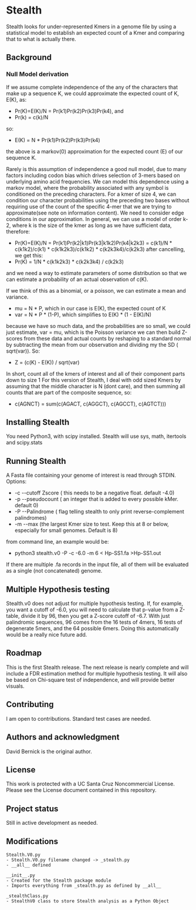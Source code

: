 # Stealth

Stealth looks for under-represented Kmers in a genome file by using a statistical model to establish  an expected count of a Kmer and comparing that to what is actually there.

## Background
### Null Model derivation
If we assume complete independence of the any of the characters that make up a sequence K, we could approximate the expected count of K, E(K),  as:  
- Pr(K)=E(K)/N = Pr(k1)Pr(k2)Pr(k3)Pr(k4), and
- Pr(k) = c(k)/N

so:
- E(K) = N * Pr(k1)Pr(k2)Pr(k3)Pr(k4)

the above is a markov(0) approximation for the expected count (E) of our sequence K.

Rarely is this assumption of independence a good null model, due to many factors including codon bias which drives selection of 3-mers based on underlying amino acid frequencies. We can model this dependence using a markov model, where the probability associated with any symbol is conditioned on the preceding characters. For a kmer of size 4, we can condition our character probabilities using the preceding two bases without requiring use of the count of the specific 4-mer that we are trying to approximate(see note on information content). We need to consider edge conditions in our approximation. In general, we can use a model of order k-2, where k is the size of the kmer as long as we have sufficient data, therefore:

- Pr(K)=E(K)/N = Pr(k1)Pr(k2|k1)Pr(k3|k1k2)Pr(k4|k2k3) = c(k1)/N * c(k1k2)/c(k1) * c(k1k2k3)/c(k1k2) * c(k2k3k4)/c(k2k3)
 after cancelling, we get this:
- Pr(K) = 1/N * c(k1k2k3) * c(k2k3k4) / c(k2k3)

and we need a way to estimate parameters of some distribution so that we can estimate a probability of an actual observation of c(K).

If we think of this as a binomial, or a poisson, we can estimate  a mean and variance. 
- mu = N * P, which in our case is E(K), the expected count of K
- var = N * P * (1-P), which simplifies to E(K) * (1 - E(K)/N)


because we have so much data, and the probabilities are so small, we could just estimate, var = mu, which is the Poisson variance
we can then build Z-scores from these data and actual counts by reshaping to a standard normal by subtracting the mean from our observation and dividing my the SD ( sqrt(var)).
So:
- Z = (c(K) - E(K)) / sqrt(var)

In short, count all of the kmers of interest and all of their component parts down to size 1
For this version of Stealth, I deal with odd sized Kmers by assuming that the middle character is N (dont care), and then summing all counts that are part of the composite sequence, so:
- c(AGNCT) = sum(c(AGACT, c(AGGCT), c(AGCCT), c(AGTCT)))

## Installing Stealth
You need Python3, with scipy installed. Stealth will use sys, math, itertools and scipy.stats

## Running Stealth
A Fasta file containing your genome of interest is read through STDIN.
Options:
- -c --cutoff Zscore ( this needs to be a negative float. default -4.0)
- -p --pseudocount ( an integer that is added to every possible kMer. default 0)
- -P --Palindrome ( flag telling stealth to only print reverse-complement palindromes)
- -m --max (the largest Kmer size to test. Keep this at 8 or below, especially for small genomes. Default is 8)

from command line, an example would be:
- python3 stealth.v0 -P -c -6.0 -m 6 < Hp-SS1.fa >Hp-SS1.out

If there are multiple .fa records in the input file, all of them will be evaluated as a single (not concatenated) genome.

## Multiple Hypothesis testing
Stealth.v0 does not adjust for multiple hypothesis testing. If, for example, you want a cutoff of -6.0, you will need to calculate that p-value from a Z-table, divide it by 96, then 
you get a Z-score cutoff of -6.7. With just palindromic sequences, 96 comes from the 16 tests of 4mers, 16 tests of degenerate 5mers, and the 64 possible 6mers. Doing this automatically 
would be a really nice future add.

## Roadmap
This is the first Stealth release. The next release is nearly complete and will include a FDR estimation method for multiple hypothesis testing. It will also be based on Chi-square test of independence,
and will provide better visuals.

## Contributing
I am open to contributions.
Standard test cases are needed.

## Authors and acknowledgment
David Bernick is the original author.

## License
This work is protected with a UC Santa Cruz Noncommercial License. Please see the License document contained in this repository.

## Project status
Still in active development as needed.

## Modifications

```text
Stealth.V0.py
- Stealth.V0.py filename changed -> _stealth.py
- __all__ defined

__init__.py
- Created for the Stealth package module
- Imports everything from _stealth.py as defined by __all__

_stealthClass.py
- StealthV0 class to store Stealth analysis as a Python Object
```

